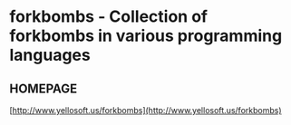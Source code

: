 # forkbombs - Collection of forkbombs in various programming languages

## HOMEPAGE

[http://www.yellosoft.us/forkbombs](http://www.yellosoft.us/forkbombs)